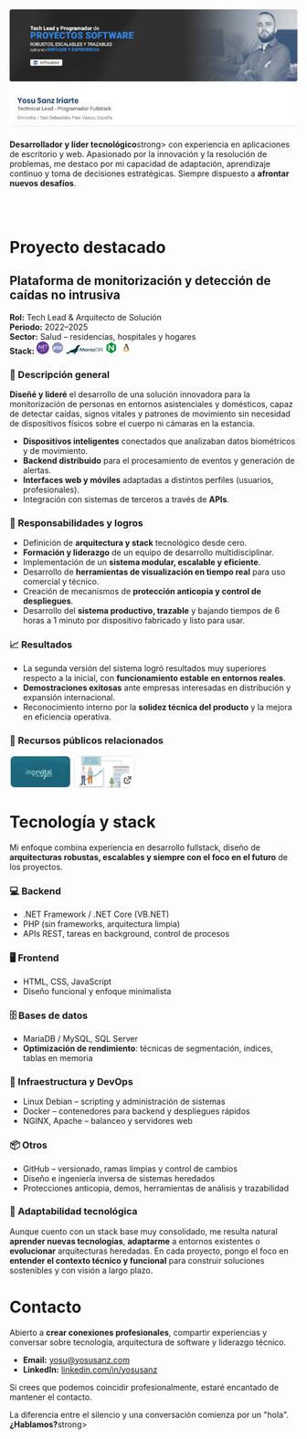 <a href="https://www.linkedin.com/in/yosusanz/" target="_blank">
  <img src="./images/banner.png" alt="banner yosusanz" width="846" />
</a>

<p><strong>Desarrollador y líder tecnológico</strong>strong> con experiencia en aplicaciones de escritorio y web. Apasionado por la innovación y la resolución de problemas, me destaco por mi capacidad de adaptación, aprendizaje continuo y toma de decisiones estratégicas. Siempre dispuesto a <strong>afrontar nuevos desafíos</strong>.</p>
<br>
<br>

<h1>Proyecto destacado</h1>
<section>
  <h2>Plataforma de <strong>monitorización y detección de caídas</strong> no intrusiva</h2>

  <p><strong>Rol:</strong> Tech Lead & Arquitecto de Solución<br>
     <strong>Periodo:</strong> 2022–2025<br>
     <strong>Sector:</strong> Salud – residencias, hospitales y hogares<br>
     <strong>Stack:</strong> <img src="./images/icon-NETcore.svg" alt=".NET Core" width="22" /> <img src="./images/icon-php.svg" alt="PHP" width="22" /> <img src="./images/icon-mariadb.svg" alt="MariaDB" width="64" /> <img src="./images/icon-nginx.svg" alt="NGINX" width="22" /> <img src="./images/icon-linux.svg" alt="Linux" width="22" />
  </p>

  <h3>🧩 Descripción general</h3>
  <p>
    <strong>Diseñé y lideré</strong> el desarrollo de una solución innovadora para la monitorización de personas en entornos asistenciales y domésticos,
    capaz de detectar caídas, signos vitales y patrones de movimiento sin necesidad de dispositivos físicos sobre el cuerpo ni cámaras en la estancia.
  </p>
  <ul>
    <li><strong>Dispositivos inteligentes</strong> conectados que analizaban datos biométricos y de movimiento.</li>
    <li><strong>Backend distribuido</strong> para el procesamiento de eventos y generación de alertas.</li>
    <li><strong>Interfaces web y móviles</strong> adaptadas a distintos perfiles (usuarios, profesionales).</li>
    <li>Integración con sistemas de terceros a través de <strong>APIs</strong>.</li>
  </ul>

  <h3>🔧 Responsabilidades y logros</h3>
  <ul>
    <li>Definición de <strong>arquitectura y stack</strong> tecnológico desde cero.</li>
    <li><strong>Formación y liderazgo</strong> de un equipo de desarrollo multidisciplinar.</li>
    <li>Implementación de un <strong>sistema modular, escalable y eficiente</strong>.</li>
    <li>Desarrollo de <strong>herramientas de visualización en tiempo real</strong> para uso comercial y técnico.</li>
    <li>Creación de mecanismos de <strong>protección anticopia y control de despliegues</strong>.</li>
    <li>Desarrollo del <strong>sistema productivo, trazable</strong> y bajando tiempos de 6 horas a 1 minuto por dispositivo fabricado y listo para usar.</li>
  </ul>

  <h3>📈 Resultados</h3>
  <ul>
    <li>La segunda versión del sistema logró resultados muy superiores respecto a la inicial, con <strong>funcionamiento estable en entornos reales</strong>.</li>
    <li><strong>Demostraciones exitosas</strong> ante empresas interesadas en distribución y expansión internacional.</li>
    <li>Reconocimiento interno por la <strong>solidez técnica del producto</strong> y la mejora en eficiencia operativa.</li>
  </ul>

  <h3>🔗 Recursos públicos relacionados</h3>
  <a href="https://ingevital.com/" target="_blank"><img src="./images/iv-web.png" alt="Web pública del proyecto" width="108" /></a>
  <a href="https://www.youtube.com/watch?v=xSD7zSjGjf8" target="_blank"><img src="./images/iv-video.png" alt="Video público explicativo del proyecto" width="108" /></a>

</section>

<h1>Tecnología y stack</h1>
<section>
  <p>Mi enfoque combina experiencia en desarrollo fullstack, diseño de <strong>arquitecturas robustas, escalables y siempre con el foco en el futuro</strong> de los proyectos.</p>

  <h3>💻 Backend</h3>
  <ul>
    <li>.NET Framework / .NET Core (VB.NET)</li>
    <li>PHP (sin frameworks, arquitectura limpia)</li>
    <li>APIs REST, tareas en background, control de procesos</li>
  </ul>

  <h3>🖥️ Frontend</h3>
  <ul>
    <li>HTML, CSS, JavaScript</li>
    <li>Diseño funcional y enfoque minimalista</li>
  </ul>

  <h3>🗄️ Bases de datos</h3>
  <ul>
    <li>MariaDB / MySQL, SQL Server</li>
    <li><strong>Optimización de rendimiento</strong>: técnicas de segmentación, índices, tablas en memoria</li>
  </ul>

  <h3>🐧 Infraestructura y DevOps</h3>
  <ul>
    <li>Linux Debian – scripting y administración de sistemas</li>
    <li>Docker – contenedores para backend y despliegues rápidos</li>
    <li>NGINX, Apache – balanceo y servidores web</li>
  </ul>

  <h3>📦 Otros</h3>
  <ul>
    <li>GitHub – versionado, ramas limpias y control de cambios</li>
    <li>Diseño e ingeniería inversa de sistemas heredados</li>
    <li>Protecciones anticopia, demos, herramientas de análisis y trazabilidad</li>
  </ul>

  <h3>🧠 Adaptabilidad tecnológica</h3>
  <p>
    Aunque cuento con un stack base muy consolidado, me resulta natural <strong>aprender nuevas tecnologías</strong>, <strong>adaptarme</strong> a entornos existentes
    o <strong>evolucionar</strong> arquitecturas heredadas. En cada proyecto, pongo el foco en <strong>entender el contexto técnico y funcional</strong> para construir soluciones sostenibles y con visión a largo plazo.
  </p>
</section>

<h1>Contacto</h1>
<section>
  <p>Abierto a <strong>crear conexiones profesionales</strong>, compartir experiencias y conversar sobre tecnología, arquitectura de software y liderazgo técnico.</p> 

  <ul>
    <li><strong>Email:</strong> <a href="mailto:yosu@yosusanz.com">yosu@yosusanz.com</a></li>
    <li><strong>LinkedIn:</strong> <a href="https://www.linkedin.com/in/yosusanz/" target="_blank">linkedin.com/in/yosusanz</a></li>
  </ul>

  <p>Si crees que podemos coincidir profesionalmente, estaré encantado de mantener el contacto.</p>
  <p>La diferencia entre el silencio y una conversación comienza por un "hola". <strong>¿Hablamos?</strong>strong></p>
</section>
